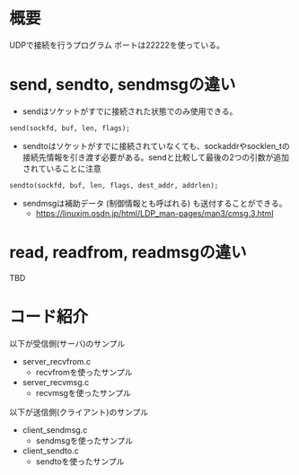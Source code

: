 # 概要
UDPで接続を行うプログラム
ポートは22222を使っている。


# send, sendto, sendmsgの違い
- sendはソケットがすでに接続された状態でのみ使用できる。
```
send(sockfd, buf, len, flags);
```

- sendtoはソケットがすでに接続されていなくても、sockaddrやsocklen_tの接続先情報を引き渡す必要がある。sendと比較して最後の2つの引数が追加されていることに注意
```
sendto(sockfd, buf, len, flags, dest_addr, addrlen);
```

- sendmsgは補助データ (制御情報とも呼ばれる) も送付することができる。
  - https://linuxjm.osdn.jp/html/LDP_man-pages/man3/cmsg.3.html

# read, readfrom, readmsgの違い
TBD


# コード紹介
以下が受信側(サーバ)のサンプル
- server_recvfrom.c
  - recvfromを使ったサンプル
- server_recvmsg.c
  - recvmsgを使ったサンプル

以下が送信側(クライアント)のサンプル
- client_sendmsg.c 
  - sendmsgを使ったサンプル
- client_sendto.c
  - sendtoを使ったサンプル
